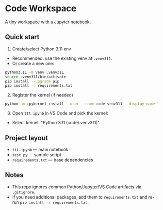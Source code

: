 # Code Workspace

A tiny workspace with a Jupyter notebook.

## Quick start

1) Create/select Python 3.11 env
- Recommended: use the existing venv at `.venv311`.
- Or create a new one:

```bash
python3.11 -m venv .venv311
source .venv311/bin/activate
pip install --upgrade pip
pip install -r requirements.txt
```

2) Register the kernel (if needed)

```bash
python -m ipykernel install --user --name code-venv311 --display-name "Python 3.11 (code/.venv311)"
```

3) Open `ttt.ipynb` in VS Code and pick the kernel:
- Select kernel: "Python 3.11 (code/.venv311)".

## Project layout
- `ttt.ipynb` — main notebook
- `test.py` — sample script
- `requirements.txt` — base dependencies

## Notes
- This repo ignores common Python/Jupyter/VS Code artifacts via `.gitignore`.
- If you need additional packages, add them to `requirements.txt` and re-run `pip install -r requirements.txt`.
